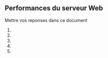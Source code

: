 ## Performances du serveur Web
Mettre vos reponses dans ce document

   1. 
   2.
   3.
   4.
   5.

